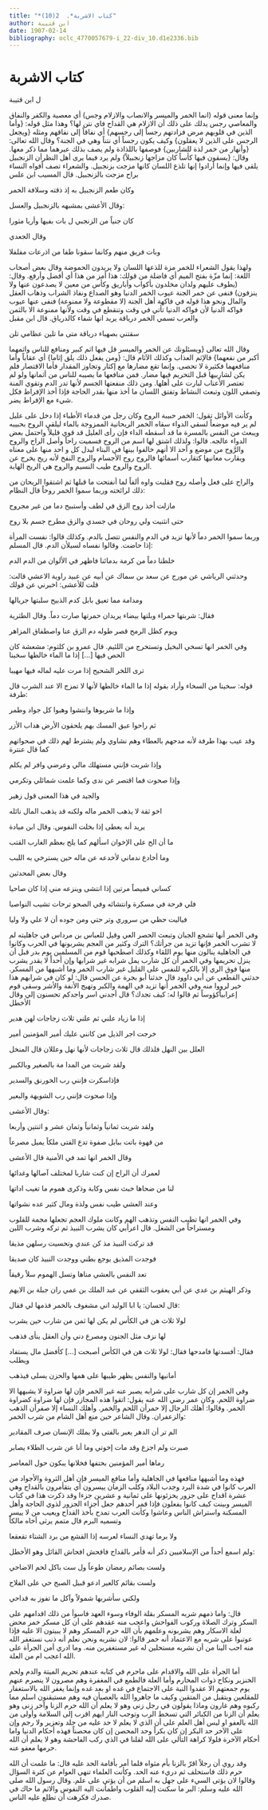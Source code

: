 ```yaml
---
title: "*كتاب الاشربة*.  2(10)"
author: ابن قتيبة
date: 1907-02-14
bibliography: oclc_4770057679-i_22-div_10.d1e2336.bib
---
```




#  كتاب الاشربة 


 ل  ابن قتيبة 

 وإنما معنى قوله (انما الخمر والميسر والانصاب والازلام وجس) أي معصية والكفر والنفاق والمعاصي رجس يدلك على ذلك أن الازلام هي القداح فاي نتن لها؟ وهذا مثل قوله: {وأما الذين في قلوبهم مرض فزادتهم رجساً إلى رجسهم} أي نفاقاً إلى نفاقهم ومثله {ويجعل الرجس على الذين لا يعقلون} وكيف يكون رجساً أي نتناً وهي في الجنة؟ وقال الله تعالى: {وأنهار من خمر لذة للشاربين} فوصفها باللذاذة ولم يصف بذلك عيرهما مما ذكر معها. وقال: {يسقون فيها كأساً كان مزاجها زنجبيلاً} ولم يرد فيما يرى أهل النظرأن الزنجبيل يلقى فيها وإنما أرادوا إنها تلذع اللسان كانها مزجت بزنجبيل. والشعراء تصف أفواه النساء براح مزجت بالزنجبيل. قال المسيب ابن علس 

 وكان طعم الزنجبيل به   إذ ذقته وسلافة الخمر  

 وقال الأعشى بمشبهه بالزنجبيل والعسل: 

 كان جنياً من الزنجبي   ل بات بفيها وأريا مثورا  

 وقال الجعدي 

 وبات فريق منهم وكانما   سقونا طفا من اذرعات مفلفلا  

 ولهذا يقول الشعراء للخمر مزة للذعها اللسان ولا يريدون الحموضة وقال بعض أصحاب اللغة: إنما مزّة بفتح الميم أي فاضلة من قولك: هذا أمز من هذا أي أفضل وأرفع. وقال: (يطوف عليهم ولدان مخلدون بأكواب وأباريق وكأس من معين لا يصدعون عنها ولا ينزفون) فنفى عن خمر الجنة عيوب الخمر الدنيا وهو الصداع ونفاذ الشراب وذهاب العقل والمال ونحو هذا قوله في فاكهة أهل الجنة (لا مقطوعة ولا ممنوعة) فنفى عنها عيوب فواكه الدنيا لأن فواكه الدنيا تأتي في وقت وتنقطع في وقت ولأنها ممنوعة الا بالثمن والعرب تسمي الخمر درياقة يريد انها شفاء كالدرياق. قال ابن مقبل 

 سقتني بصهباء درياقة   متى ما تلين عظامي تلن  

 وقال الله تعالى {ويسئلونك عن الخمر والميسر قل فيها اثم كبير ومنافع للناس واثمهما أكبر من نفعهما} فالإثم العذاب وكذلك الآثام قال: {ومن يفعل ذلك يلق إثاما} أي عقاباً وأما   منافعهما فكثيرة لا تحصى. وإنما تقع مضارها مع إكثار وتجاوز المقدار فأما الاقتصار فلم يكن لشاربيها قبل التحريم فيها مضار. فمن منافعها ما يصيبه للناس من أثمانها ولو لم تعتصر الأعناب لبارت على أهلها. ومن ذلك منفعتها الجسم لأنها تدر الدم وتقوي المنة وتصفي اللون وتبعث النشاط وتفتق اللسان ما أخذ منها بقدر الحاجة فإذا أخذ الإفراط فكل شيء مع الإفراط يضر. 

 وكأنت الأوائل تقول: الخمر حبيبة الروح وكان رجل من قدماء الأطباء إذا دخل على عليل لم ير فيه موضعاً لسقي الدواء سقاه الخمر الريحانية الممزوجة بالماء ليلقي الروح بحبيبه ويبعث من النفس بالمسرة ما قد أسقطه الداء فإن رأى العليل قد قوي قليلاً واحتمل بعض الدواء عالجه. قالوا: ولذلك اشتق لها اسم من الروح فسميت راحاً وأصل الراح والروح والرَّوح من موضع و  أحد  الا أنهم خالفوا بينها في البناء ليدل كل و  احد  منها على معناه ويقارب معانيها كتقارب أسمائها فالروح روح الأجسام والروح النفخ لأنه ريح يخرج عن الروح والروح طيب النسيم والروح هي الريح الهابة. 

 والراح على فعل وأصله روح فقلبت واوه ألفاً لما أنفتحت ما قبلها ثم اشتقوا الريحان من ذلك لرائحته وربما سموا الخمر روحاً قال النظام: 

 مازلت أخذ روح الزق في لطف   وأستبيح دما من غير مجروح  

 حتى انثنيت ولي روحان في جسدي   والزق مطرح جسم بلا روح  

 وربما سموا الخمر دماً لأنها تزيد في الدم والنفس تتصل بالدم. وكذلك قالوا: نفست المرأة إذا حاضت. وقالوا نفساه لسيلأن الدم. قال المسلم: 

 خلطنا دماً من كرمة بدمائنا   فاظهر في الألوان من الدم الدم  

 وحدثني الرياشي عن مورج عن سعد بن سماك عن أبيه عن عبيد راوية الاعشي قالت: قلت للأعشى: اخبرني عن قولك 

 ومدامة مما تعيق بابل   كدم الذبيح سلبتها جريالها  

 فقال: شربتها حمراء وبلتها بيضاء يريدان حمرتها صارت دماً. وقال الطثرية 

 ويوم كظل الرمح قصر طوله   دم الزق عنا واصطفاق المزاهر  

 وفي الخمر انها تسخي البخيل وتستخرج من اللئيم. قال عمرو بن كلثوم:   مشعشة كان الحص فيها  [...]  إذا ما الماء خالطها سخينا 

 ترى اللخر الشحيح إذا مرت   عليه لماله فيها مهيبا  

 قوله: سخينا من السخاء وأراد بقوله إذا ما الماء خالطها لأنها لا تمزج الا عند الشرب قال طرفة: 

 وإذا ما شربوها وانتشوا   وهبوا كل جواد وطمر  

 ثم راحوا عبق المسك بهم   يلحقون الأرض هداب الأزر  

 وقد عيب بهذا طرفة لأنه مدحهم بالعطاء وهم نشاوي ولم يشترط لهم ذلك في صحواتهم كما قال عنترة 

 وإذا شربت فإنني مستهلك   مالي وعرضي وافر لم يكلم  

 وإذا صحوت فما اقتصر عن ندى   وكما علمت شمائلي وتكرمي  

 والجيد في هذا المعنى قول زهير 

 اخو ثقة لا يذهب الخمر ماله   ولكنه قد يذهب المال نائله  

 يريد أنه يعطى إذا بخلت النفوس. وقال ابن ميادة 

 ما أن الح على الإخوان اسألهم   كما يلح بعظم الغارب القتب  

 وما أخادع ندماني لأخدعه   عن ماله حين يسترخي به اللبب  

 وقال بعض المحدثين 

 كساني قميصاً مرتين إذا انتشى   وينزعه مني إذا كان صاحيا  

 فلي فرحة في مسكرة وانتشائه   وفي الصحو ترحات تشيب النواصيا  

 فياليت حظي من سروري وتر حتي   ومن جوده أن لا علي ولا وليا  

 وفي الخمر أنها تشجع الجبان وتبعث الحصر العي وقيل للعباس بن مرداس في جاهليته لم لا تشرب الخمر فإنها تزيد من جرأتك؟ الترك وكثير من العجم يشربونها في الحرب وكانوا في الجاهلية ينالون منها يوم اللقاء وكذلك اصطحبها قوم من المسلمين يوم بدر قبل أن ينزل تحريمها وفي الخمر أن كل شارب يمل شرابه غير شرابها وإن أحداً لا يقدر يشرب منها فوق الري إلا بالكره للنفس على القليل غير شارب الخمر وما أشبهها من المسكر. حدثني القطعي عن أبي داوود قال حدثنا أبو بجرة عن الحسن قال: لو كان في شرابهم هذا   خير لرووا منه وفي الخمر أنها تزيد في الهمة والكبر وتهيج الأنفة والأشر وسقى قوم إعرابياًكؤوساً ثم قالوا له: كيف تجدك؟ قال أجدني اسر واجدكم تحسنون إلي وقال الأخطل 

 إذا ما زياد علني ثم علني   ثلاث  زجاجات لهن هدير  

 خرجت اجر الذيل من كانني   عليك أمير المؤمنين أمير  

 العلل بين النهل فلذلك قال  ثلاث  زجاجات لأنها نهل وعللان قال المنخل 

 ولقد شربت من المدا   مة بالصغير وبالكبير  

 فإذاسكرت فإنني   رب الخورنق والسدير  

 وإذا صحوت فإنني   رب الشويهة والبعير  

 وقال الأعشى: 

 ولقد شربت ثمانياً وثمانياً   وثمان  عشر  و  اثنتين  وأربعا  

 من قهوة باتت ببابل صفوة   تدع الفتى ملكاً يميل مصرعاً  

 وقال الخمر انها تمد في الأمنية قال الأعشى 

 لعمرك أن الراح إن كنت شاربا   لمختلف آصالها وغدائها  

 لنا من ضحاها خبث نفس وكابة   وذكرى هموم ما تغيب اداتها  

 وعند العشي طيب نفس ولذة   ومال كثير عده نشواتها  

 وفي الخمر انها تطيب النفس وتذهب الهم وكانت ملوك العجم تجعلها مجمة للقلوب ومستراحاً من الشغل. قال اعرأبي كان يشرب النبيذ ثم تركه وشرب اللبن 

 قد تركت النبيذ مذ كن عندي   وتحسيت رسلهن مذيقا  

 فوجدت المذيق يوجع بطني   ووجدت النبيذ كان صديقا  

 تعد النفس بالعشي مناها   وتسل الهموم سلاً رقيقاً  

 وذكر الهيثم بن عدي عن أبي يعقوب الثقفي عن عبد الملك بن عمي ران جبلة بن الايهم 

 قال لحسان: يا ابا الوليد اني مشغوف بالخمر فذمها لي فقال: 

 لولا  ثلاث  هن في الكأس لم يكن   لها ثمن من شارب حين يشرب  

 لها نزف مثل الجنون ومصرع   دني وأن العقل ينأى فذهب  

 فقال: أفسدتها فامدحها فقال:   لولا  ثلاث  هن في الكأس أصبحت  [...]  كأفضل مال يستفاد ويطلب 

 أمانيها والنفس يظهر طيبها   على همها والحزن يسلى فيذهب  

 وفي الخمر إن كل شارب على شرابه يصبر عنه غير الخمر فإن لها ضراوة لا يشبهها الا ضراوة اللحم. وكان عمر رضي الله عنه يقول: اتقوا هذه المجازر فإن لها ضراوة كضراوة الخمر. وقالوا: أهلك الرجال إلا حمرأن اللحم والخمر. وأهلك النساء إلا صفرأن الذهب والزعفران. وقال الشاعر حين منع أهل الشام من شرب الخمر: 

 الم تر أن الدهر يعبر بالفتى   ولا يملك الإنسان صرف المقادير  

 صبرت ولم اجزع وقد مات إخوتي   وما أنا عن شرب الطلاء يصابر  

 رماها أمير المؤمنين بحتفها   فخلانها يبكون حول المعاصر  

 فهذه وما أشبهها منافعها في الجاهلية وأما منافع الميسر فإن أهل الثروة والأجواد من العرب كانوا في شدة البرد وجدب البلاد وكلب الزمان ييسرون أي يتقأمرون بالقداح وهي  عشرة  اقداح على جزور يحزئونها على  ثمانية  و  عشرين  جزءا وقد ذكرت هذا في كتاب الميسر وبينت كيف كانوا يفعلون فإذا قمر أحدهم جعل أجزاء الجزور لذوي الحاجة وأهل المسكنة واستراش الناس وعاشوا وكأنت العرب تمدح بأخذ القداح ويعيب من لا ييسر وتسميه البرم قال متمم يرثى أخاه مالكاً 

 ولا برما تهدي النساء لعرسه   إذا القشع من برد الشتاء تقعقعا  

 ولم اسمع أحداً من الإسلاميين ذكر أنه قأمر بالقداح فافحش افحاش القائل وهو الأخطل: 

 ولست بصائم رمضان طوعاً   ول  ست  باكل لحم الاضاحي  

 ولست بقائم كالعير ادعو   قبيل الصبح حي على الفلاح  

 ولكني سأشربها شمولاً   وآكل ما تفوز به قداحي  

 قال: واما ذمهم شربه المسكر بقلة الوفاء وسوء العهد فاسوأ من ذلك اقدامهم على السكر وترك الصلاة وركوب الفواحش واعجب منه عقدهم على أن كل مسكر خمر محض لعلة الاسكار وهم يشربونه وعلمهم بأن الله حرم المسكر وهم لا يبيتون الا عليه فإذا عوتبوا على شربه مع الاعتماد أنه خمر قالوا: لان نشربه ونحن نعلم أنه ذنب نستغفر الله منه احب الينا من أن نشربه مستحلين له غير مستغفرين منه. وما ادري أمن الجرأة على الله   اعجب ام من العلة. 

 أما الجرأة على الله والاقدام على ماحرم في كتابه عندهم تحريم الميتة والدم ولحم الخنزير ونكاح ذوات المحارم وأما العلة فالطمع في المغفرة وهم مصرون لا ينصرم عنهم يوم جمعتهم الا عقدوا النية على الاجتماع في غده او بعد غده وإنما يغفر الله بالاستغفار للمقلعين ويتقبل من المتقين وكيف ما جاهروا الله بالعصيأن فيه وهم مستيقنون اسلم مما ركبوه وهم غارون وماذا يقولون في رجل زنى وهو لا يعلم أن الله حرم الزنا وآخر زنى وهو يعلم أن الزنا من الكبائر التي تسخط الرب وتوجب النار ايهم اقرب إلى السلامة وأولى من الله بالعفو او ليس أهل العلم على أن الذي لا يعلم لا حد عليه من جلد وتعزير ولا رجم وإن على الآخر حد البكر إن كان بكراً وحد المحصن إن كان محصناً فهذه أحكام الدنيا واما أحكام الآخرة فلولا كراهة التألي على الله لقلنا في الذي ركب الفاحشة وهو لا يعلم أن الله حرمها معفو عنه. 

 وقد روي أن رجلاً اقرّ بالزنا بأم مثواه فلما أمر بأقامة الحد عليه قال: ما علمت أن الله حرم ذلك فاستحلف ثم دريء عنه الحد. وكأنت العلماء تنهى العوام عن كثرة السؤال وقالوا لان يؤتى السيء على جهل به اسلم من أن يؤتى على علم. وقال رسول الله صلى الله عليه وسلم: البر ما سكنت إليه القلوب واطمأنت اليه النفوس والاثم ما حاك في صدرك فكرهت أن تطلع عليه الناس. 
